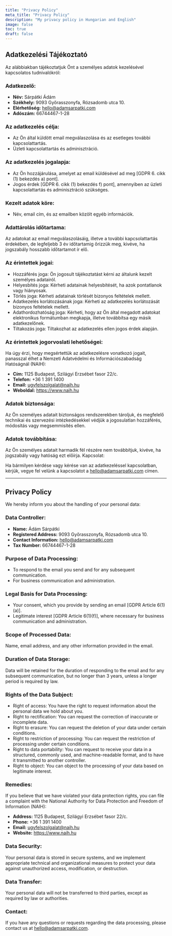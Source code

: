 ```yaml
---
title: "Privacy Policy"
meta_title: "Privacy Policy"
description: "My privacy policy in Hungarian and English"
image: false
toc: true
draft: false
---
```


## Adatkezelési Tájékoztató

Az alábbiakban tájékoztatjuk Önt a személyes adatok kezelésével kapcsolatos tudnivalókról:

### Adatkezelő:

- **Név:** Sárpátki Ádám
- **Székhely:** 9093 Győrasszonyfa, Rózsadomb utca 10.
- **Elérhetőség:** hello@adamsarpatki.com
- **Adószám:** 66744467-1-28

### Az adatkezelés célja:

- Az Ön által küldött email megválaszolása és az esetleges további kapcsolattartás.
- Üzleti kapcsolattartás és adminisztráció.

### Az adatkezelés jogalapja:

- Az Ön hozzájárulása, amelyet az email küldésével ad meg [GDPR 6. cikk (1) bekezdés a) pont].
- Jogos érdek [GDPR 6. cikk (1) bekezdés f) pont], amennyiben az üzleti kapcsolattartás és adminisztráció szükséges.

### Kezelt adatok köre:

- Név, email cím, és az emailben közölt egyéb információk.

### Adattárolás időtartama:

Az adatokat az email megválaszolásáig, illetve a további kapcsolattartás érdekében, de legfeljebb 3 év időtartamig őrizzük meg, kivéve, ha jogszabály hosszabb időtartamot ír elő.

### Az érintettek jogai:

- Hozzáférés joga: Ön jogosult tájékoztatást kérni az általunk kezelt személyes adatairól.
- Helyesbítés joga: Kérheti adatainak helyesbítését, ha azok pontatlanok vagy hiányosak.
- Törlés joga: Kérheti adatainak törlését bizonyos feltételek mellett.
- Adatkezelés korlátozásának joga: Kérheti az adatkezelés korlátozását bizonyos feltételek mellett.
- Adathordozhatóság joga: Kérheti, hogy az Ön által megadott adatokat elektronikus formátumban megkapja, illetve továbbítsa egy másik adatkezelőnek.
- Tiltakozás joga: Tiltakozhat az adatkezelés ellen jogos érdek alapján.

### Az érintettek jogorvoslati lehetőségei:

Ha úgy érzi, hogy megsértettük az adatkezelésre vonatkozó jogait, panasszal élhet a Nemzeti Adatvédelmi és Információszabadság Hatóságnál (NAIH):

- **Cím:** 1125 Budapest, Szilágyi Erzsébet fasor 22/c.
- **Telefon:** +36 1 391 1400
- **Email:** ugyfelszolgalat@naih.hu
- **Weboldal:** https://www.naih.hu

### Adatok biztonsága:

Az Ön személyes adatait biztonságos rendszerekben tároljuk, és megfelelő technikai és szervezési intézkedésekkel védjük a jogosulatlan hozzáférés, módosítás vagy megsemmisítés ellen.

### Adatok továbbítása:

Az Ön személyes adatait harmadik fél részére nem továbbítjuk, kivéve, ha jogszabály vagy hatóság ezt előírja.
Kapcsolat:

Ha bármilyen kérdése vagy kérése van az adatkezeléssel kapcsolatban, kérjük, vegye fel velünk a kapcsolatot a hello@adamsarpatki.com címen.

---

## Privacy Policy

We hereby inform you about the handling of your personal data:

### Data Controller:

- **Name:** Ádám Sárpátki
- **Registered Address:** 9093 Győrasszonyfa, Rózsadomb utca 10.
- **Contact Information:** hello@adamsarpatki.com
- **Tax Number:** 66744467-1-28

### Purpose of Data Processing:

- To respond to the email you send and for any subsequent communication.
- For business communication and administration.

### Legal Basis for Data Processing:

- Your consent, which you provide by sending an email [GDPR Article 6(1)(a)].
- Legitimate interest [GDPR Article 6(1)(f)], where necessary for business communication and administration.

### Scope of Processed Data:

Name, email address, and any other information provided in the email.

### Duration of Data Storage:

Data will be retained for the duration of responding to the email and for any subsequent communication, but no longer than 3 years, unless a longer period is required by law.

### Rights of the Data Subject:

- Right of access: You have the right to request information about the personal data we hold about you.
- Right to rectification: You can request the correction of inaccurate or incomplete data.
- Right to erasure: You can request the deletion of your data under certain conditions.
- Right to restriction of processing: You can request the restriction of processing under certain conditions.
- Right to data portability: You can request to receive your data in a structured, commonly used, and machine-readable format, and to have it transmitted to another controller.
- Right to object: You can object to the processing of your data based on legitimate interest.

### Remedies:

If you believe that we have violated your data protection rights, you can file a complaint with the National Authority for Data Protection and Freedom of Information (NAIH):

- **Address:** 1125 Budapest, Szilágyi Erzsébet fasor 22/c.
- **Phone:** +36 1 391 1400
- **Email:** ugyfelszolgalat@naih.hu
- **Website:** https://www.naih.hu

### Data Security:

Your personal data is stored in secure systems, and we implement appropriate technical and organizational measures to protect your data against unauthorized access, modification, or destruction.

### Data Transfer:

Your personal data will not be transferred to third parties, except as required by law or authorities.

### Contact:

If you have any questions or requests regarding the data processing, please contact us at hello@adamsarpatki.com.
